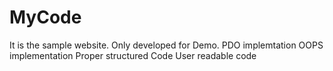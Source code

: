 # MyCode 
It is the sample website. Only developed for Demo.
PDO implemtation
OOPS implementation
Proper structured Code
User readable code

